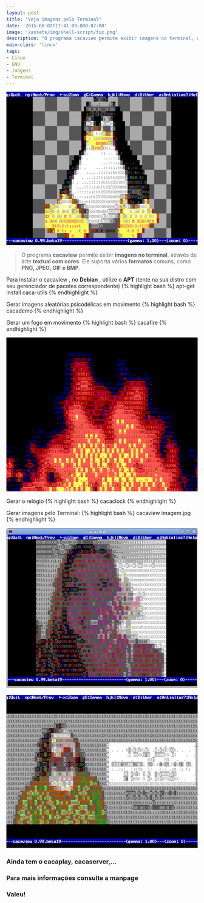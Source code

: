 ```yaml
---
layout: post
title: "Veja imagens pelo Terminal"
date: '2015-08-02T17:41:00.000-07:00'
image: '/assets/img/shell-script/tux.png'
description: "O programa cacaview permite exibir imagens no terminal, através de arte textual com cores. Ele suporta vários formatos comuns, como PNG, JPEG, GIF e BMP."
main-class: 'linux'
tags:
- Linux
- GNU
- Imagens
- Terminal
---
```


![Veja imagens pelo Terminal](/assets/img/shell-script/tux.png "Veja imagens pelo Terminal")

> O programa __cacaview__ permite exibir __imagens no terminal__, através de arte __textual com cores__. Ele suporta vários __formatos__ comuns, como __PNG, JPEG, GIF e BMP__.

Para instalar o cacaview , no __Debian__ , utilize o __APT__ (tente na sua distro com seu gerenciador de pacotes correspondente)
{% highlight bash %}
apt-get install caca-utils
{% endhighlight %}

Gerar imagens aleatórias psicodélicas em movimento
{% highlight bash %}
cacademo
{% endhighlight %}
  
Gerar um fogo em movimento
{% highlight bash %}
cacafire
{% endhighlight %}

![Veja imagens pelo Terminal](/assets/img/shell-script/cacafire.png "Veja imagens pelo Terminal")

Gerar o relógio
{% highlight bash %}
cacaclock
{% endhighlight %}

Gerar imagens pelo Terminal:
{% highlight bash %}
cacaview imagem.jpg
{% endhighlight %} 
 
![Veja imagens pelo Terminal](/assets/img/shell-script/milla.png "Veja imagens pelo Terminal")
 
![Veja imagens pelo Terminal](/assets/img/shell-script/rms.png "Veja imagens pelo Terminal")


### Ainda tem o cacaplay, cacaserver,...

### Para mais informações consulte a __manpage__

### Valeu!  

